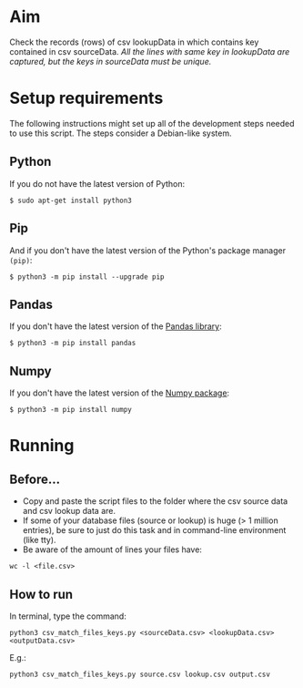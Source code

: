# Aim
Check the records (rows) of csv lookupData in which contains key contained in csv sourceData.
*All the lines with same key in lookupData are captured, but the keys in sourceData must be unique.*

# Setup requirements
The following instructions might set up all of the development steps needed to use this script. The steps consider a Debian-like system.

## Python
If you do not have the latest version of Python:

```$ sudo apt-get install python3```


## Pip
And if you don't have the latest version of the Python's package manager `(pip)`:

```$ python3 -m pip install --upgrade pip```


## Pandas
If you don't have the latest version of the [Pandas library](https://pandas.pydata.org/):

```$ python3 -m pip install pandas```


## Numpy
If you don't have the latest version of the [Numpy package](http://www.numpy.org/):

```$ python3 -m pip install numpy```


# Running
## Before...
- Copy and paste the script files to the folder where the csv source data and csv lookup data are.
- If some of your database files (source or lookup) is huge (> 1 million entries), be sure to just do this task and in command-line environment (like tty).
- Be aware of the amount of lines your files have:

```wc -l <file.csv>```

## How to run
In terminal, type the command:

```python3 csv_match_files_keys.py <sourceData.csv> <lookupData.csv> <outputData.csv>```


E.g.:

```python3 csv_match_files_keys.py source.csv lookup.csv output.csv```
